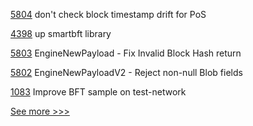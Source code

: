 
[5804](https://github.com/hyperledger/besu/pull/5804) don't check block timestamp drift for PoS

[4398](https://github.com/hyperledger/fabric/pull/4398) up smartbft library

[5803](https://github.com/hyperledger/besu/pull/5803) EngineNewPayload -  Fix Invalid Block Hash return

[5802](https://github.com/hyperledger/besu/pull/5802) EngineNewPayloadV2  -  Reject non-null Blob fields 

[1083](https://github.com/hyperledger/fabric-samples/pull/1083) Improve BFT sample on test-network


[See more >>>](https://start-here.hyperledger.org/pull-requests)
